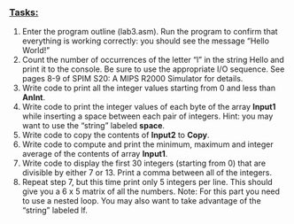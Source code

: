 ### <ins>Tasks:</ins>
1. Enter the program outline (lab3.asm). Run the program to confirm that everything is working correctly: you should see the message “Hello World!”
2. Count the number of occurrences of the letter “l” in the string Hello and print it to the console. Be sure to use the appropriate I/O sequence. 
See pages 8-9 of SPIM S20: A MIPS R2000 Simulator for details.
3. Write code to print all the integer values starting from 0 and less than **AnInt**.
4. Write code to print the integer values of each byte of the array **Input1** while inserting a space
between each pair of integers. Hint: you may want to use the “string” labeled **space**. 
5. Write code to copy the contents of **Input2** to **Copy**.
6. Write code to compute and print the minimum, maximum and integer average of the contents of array **Input1**.
7. Write code to display the first 30 integers (starting from 0) that are divisible by either 7 or 13. Print a comma between all of the integers.
8. Repeat step 7, but this time print only 5 integers per line. This should give you a 6 x 5 matrix of all the numbers. Note: For this part you need to use a 
nested loop. You may also want to take advantage of the “string” labeled lf.
